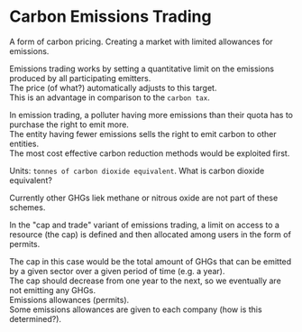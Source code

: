 # Carbon Emissions Trading

A form of carbon pricing.
Creating a market with limited allowances for emissions.

Emissions trading works by setting a quantitative limit on the emissions produced by all participating emitters.  
The price (of what?) automatically adjusts to this target.  
This is an advantage in comparison to the `carbon tax`.

In emission trading, a polluter having more emissions than their quota has to purchase the right to emit more.  
The entity having fewer emissions sells the right to emit carbon to other entities.  
The most cost effective carbon reduction methods would be exploited first.  

Units: `tonnes of carbon dioxide equivalent`.
What is carbon dioxide equivalent?

Currently other GHGs liek methane or nitrous oxide are not part of these schemes.  


In the "cap and trade" variant of emissions trading, a limit on access to a resource (the cap) is defined and then allocated among users in the form of permits. 

The cap in this case would be the total amount of GHGs that can be emitted by a given sector over a given period of time (e.g. a year).  
The cap should decrease from one year to the next, so we eventually are not emitting any GHGs.  
Emissions allowances (permits).  
Some emissions allowances are given to each company (how is this determined?). 


